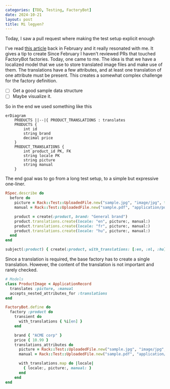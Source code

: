 ```yaml
---
categories: [TDD, Testing, FactoryBot]
date: 2024-10-21
layout: post
title: Mi legyen?
---
```


Today, I saw a pull request where making the test setup explicit enough

I've read [this article](https://read.readwise.io/read/01hnzvbhy3j3kdfy0b5tyz3sts) back in February and it really resonated with me. It gives a tip to create
Since February I haven't reviewed PRs that touched FactoryBot factories.
Today, one came to me. The idea is that we have a localized model that we use to store translated image files and make use of them.
The translations have a few attributes, and at least one translation of one attribute must be present. This creates a somewhat complex challenge for the factory definition.

- [ ] Get a good sample data structure
- [ ] Maybe visualize it.

So in the end we used something like this

```mermaid
erDiagram
    PRODUCTS ||--|{ PRODUCT_TRANSLATIONS : translates
    PRODUCTS {
        int id
        string brand
        decimal price
    }
    PRODUCT_TRANSLATIONS {
        int product_id PK, FK
        string locale PK
        string picture
        string manual
    }
```

The end goal was to go from a long test setup, to a simple but expressive one-liner.

```ruby
RSpec.describe do
  before do
    picture = Rack::Test::UploadedFile.new("sample.jpg", "image/jpg", true)
    manual = Rack::Test::UploadedFile.new("sample.pdf", "application/pdf", true)

    product = create(:product, brand: "General brand")
    product.translations.create(locale: "en", picture:, manual:)
    product.translations.create(locale: "fr", picture:, manual:)
    product.translations.create(locale: "hu", picture:, manual:)
  end
end
```

```ruby
subject(:product) { create(:product, with_translations: [:en, :nl, :hu])}
```

Since a translation is required, the base factory has to create a single translation. However, the content of the translation is not important and rarely checked.

```ruby
# Models
class ProductImage < ApplicationRecord
  translates :picture, :manual
  accepts_nested_attributes_for :translations
end

FactoryBot.define do
  factory :product do
    transient do
      with_translations { %i[en] }
    end

    brand { "ACME corp" }
    price { 10.99 }
    translations_attributes do
      picture = Rack::Test::UploadedFile.new("sample.jpg", "image/jpg", true)
      manual = Rack::Test::UploadedFile.new("sample.pdf", "application/pdf", true)

      with_translations.map do |locale|
        { locale:, picture:, manual: }
      end
    end
end
```

<script type="module">
  import mermaid from 'https://cdn.jsdelivr.net/npm/mermaid@11/dist/mermaid.esm.min.mjs';

  $(document).ready(function () {
    mermaid.initialize({
      startOnLoad:true,
      theme: "default",
    });
    mermaid.run({ querySelector: '.language-mermaid'});
  });
</script>

